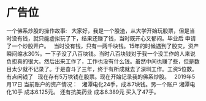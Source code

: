 # 广告位 


一个佛系炒股的操作故事:
&nbsp; 大家好，我是一个股渣，从大学开始玩股票，但是当时没有钱，就只能虚拟玩了下，结果还赚了钱，当时既开心又郁闷。毕业后 申请了一个炒股开户。
&nbsp; 当时没有钱，只有一两千块钱。15年的时候遇到了股灾，资产瞬间缩水30%。一下子没了八百块钱。当时八百块钱对于我一个没工作的人来说负担真的很大。然后出来工作了，工作也没有什么钱。虽然中间也赚了些，但是数目太少就不记录了。于是奋斗了三年，终于有所成就去了深圳工作。工资5位数。有点闲钱了
&nbsp; 现在存有5万块钱在股票。现在开始记录我的佛系炒股。
&nbsp; 2019年5月17日 当前账户的资产情况：
&nbsp; 湘潭电化24手，成本7块钱。另一个账户 湘潭电化10手 成本6.125元。 还有抗美药业 成本6.389元 买入了47手。
    
